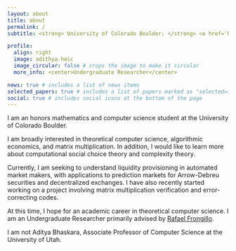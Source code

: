 ```yaml
---
layout: about
title: about
permalink: /
subtitle: <strong> University of Colorado Boulder; </strong> <a href='https://www.colorado.edu/cs-theory/'>CU Boulder CS Theory</a>, <a href='https://www.colorado.edu/cs-theory/alg-econ'>Algorithmic Economics</a>, <a href='https://scholar.google.com/citations?user=lO0J2oMAAAAJ'>Google Scholar</a>

profile:
  align: right
  image: adithya.heic
  image_circular: false # crops the image to make it circular
  more_info: <center>Undergraduate Researcher</center>

news: true # includes a list of news items
selected_papers: true # includes a list of papers marked as "selected={true}"
social: true # includes social icons at the bottom of the page
---
```


I am an honors mathematics and computer science student at the University of Colorado Boulder. 

I am broadly interested in theoretical computer science, algorithmic economics, and matrix multiplication. In addition, I would like to learn more about computational social choice theory and complexity theory.

Currently, I am seeking to understand liquidity provisioning in automated market makers, with applications to prediction markets for Arrow-Debreu securities and decentralized exchanges. I have also recently started working on a project involving matrix multiplication verification and error-correcting codes. 

At this time, I hope for an academic career in theoretical computer science. I am an Undergraduate Researcher primarily advised by [Rafael Frongillo](https://raf.prof).

I am not Aditya Bhaskara, Associate Professor of Computer Science at the University of Utah.